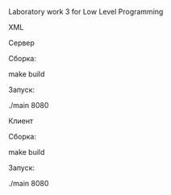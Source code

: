 Laboratory work 3 for Low Level Programming

XML

Сервер

Сборка:

make build

Запуск:

./main 8080


Клиент

Сборка:

make build

Запуск:

./main 8080
